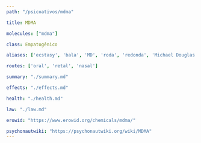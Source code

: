```yaml
---
path: "/psicoativos/mdma"

title: MDMA

molecules: ["mdma"]

class: Empatogênico

aliases: ['ecstasy', 'bala', 'MD', 'roda', 'redonda', 'Michael Douglas', 'XTC', 'E', 'M', 'molly']

routes: ['oral', 'retal', 'nasal']

summary: "./summary.md"

effects: "./effects.md"

health: "./health.md"

law: "./law.md"

erowid: "https://www.erowid.org/chemicals/mdma/"

psychonautwiki: "https://psychonautwiki.org/wiki/MDMA"
---
```

